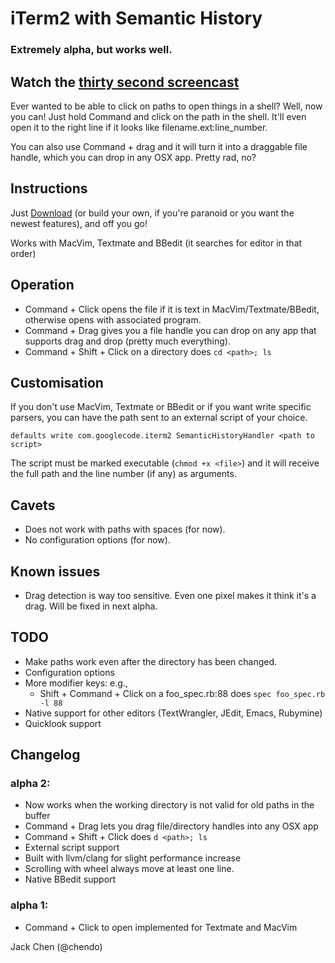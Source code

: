 # iTerm2 with Semantic History
### Extremely alpha, but works well.

## Watch the [thirty second screencast](http://vimeo.com/21872771)

Ever wanted to be able to click on paths to open things in a shell?
Well, now you can! Just hold Command and click on the path in the shell.
It'll even open it to the right line if it looks like filename.ext:line_number.

You can also use Command + drag and it will turn it into a draggable
file handle, which you can drop in any OSX app. Pretty rad, no?

## Instructions
Just [Download](https://github.com/chendo/iTerm2/archives/master) (or build your own,
if you're paranoid or you want the newest features), and off you go!

Works with MacVim, Textmate and BBedit (it searches for editor in that
order)

## Operation
* Command + Click opens the file if it is text in
  MacVim/Textmate/BBedit, otherwise opens with associated program.
* Command + Drag gives you a file handle you can drop on any app that
  supports drag and drop (pretty much everything).
* Command + Shift + Click on a directory does `cd <path>; ls`

## Customisation
If you don't use MacVim, Textmate or BBedit or if you want write
specific parsers, you can have the path sent to an external script of
your choice.

`defaults write com.googlecode.iterm2 SemanticHistoryHandler <path to script>`

The script must be marked executable (`chmod +x <file>`) and it will
receive the full path and the line number (if any) as arguments.

## Cavets
* Does not work with paths with spaces (for now).
* No configuration options (for now).

## Known issues
* Drag detection is way too sensitive. Even one pixel makes it think
  it's a drag. Will be fixed in next alpha.

## TODO
* Make paths work even after the directory has been changed.
* Configuration options
* More modifier keys: e.g.,
  * Shift + Command + Click on a foo_spec.rb:88 does `spec foo_spec.rb -l 88`
* Native support for other editors (TextWrangler, JEdit, Emacs, Rubymine)
* Quicklook support

## Changelog

### alpha 2:
* Now works when the working directory is not valid for old paths in the
  buffer
* Command + Drag lets you drag file/directory handles into any OSX app
* Command + Shift + Click does `d <path>; ls`
* External script support
* Built with llvm/clang for slight performance increase
* Scrolling with wheel always move at least one line.
* Native BBedit support

### alpha 1:
* Command + Click to open implemented for Textmate and MacVim

Jack Chen (@chendo)
